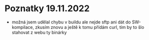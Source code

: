 # Poznatky 19.11.2022

- možná jsem udělal chybu v buildu ale nejde sftp ani dát do SW-kompilace, zkusím znovu a ještě k tomu přídám curl, tím by to šlo stahovat z webu ty binárky
